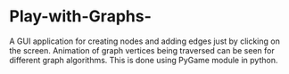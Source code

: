 # Play-with-Graphs-
A GUI application for creating nodes and adding edges just by clicking on the screen. Animation of graph vertices being traversed can be seen for different graph algorithms. This is done using PyGame module in python.
